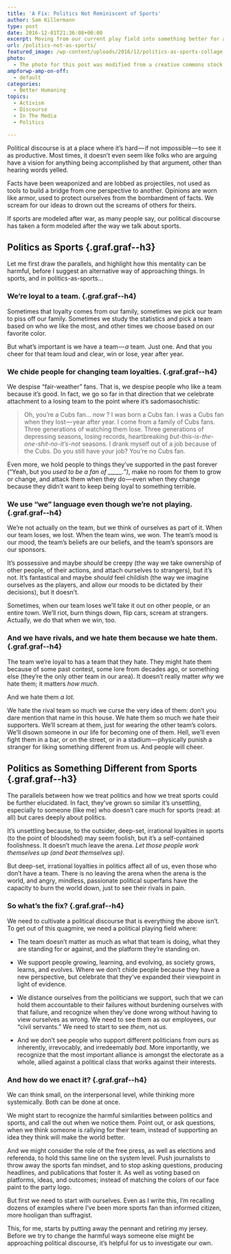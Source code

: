 ```yaml
---
title: 'A Fix: Politics Not Reminiscent of Sports'
author: Sam Killermann
type: post
date: 2016-12-01T21:36:08+00:00
excerpt: Moving from our current play field into something better for all of us.
url: /politics-not-as-sports/
featured_image: /wp-content/uploads/2016/12/politics-as-sports-collage.png
photo:
  - The photo for this post was modified from a creative commons stock image.
ampforwp-amp-on-off:
  - default
categories:
  - Better Humaning
topics:
  - Activism
  - Discourse
  - In The Media
  - Politics

---
```

<p class="graf graf--p">
  Political discourse is at a place where it’s hard — if not impossible — to see it as productive. Most times, it doesn’t even seem like folks who are arguing have a vision for anything being accomplished by that argument, other than hearing words yelled.
</p>

<p class="graf graf--p">
  Facts have been weaponized and are lobbed as projectiles, not used as tools to build a bridge from one perspective to another. Opinions are worn like armor, used to protect ourselves from the bombardment of facts. We scream for our ideas to drown out the screams of others for theirs.
</p>

<p class="graf graf--p">
  If sports are modeled after war, as many people say, our political discourse has taken a form modeled after the way we talk about sports.
</p>

<!--more-->

## Politics as Sports {.graf.graf--h3}

<p class="graf graf--p">
  Let me first draw the parallels, and highlight how this mentality can be harmful, before I suggest an alternative way of approaching things. In sports, and in politics-as-sports&#8230;
</p>

### We’re loyal to a team. {.graf.graf--h4}

<p class="graf graf--p">
  Sometimes that loyalty comes from our family, sometimes we pick our team to piss off our family. Sometimes we study the statistics and pick a team based on who we like the most, and other times we choose based on our favorite color.
</p>

<p class="graf graf--p">
  But what’s important is we have a team — <em class="markup--em markup--p-em">a</em> team. Just one. And that you cheer for that team loud and clear, win or lose, year after year.
</p>

### We chide people for changing team loyalties. {.graf.graf--h4}

<p class="graf graf--p">
  We despise “fair-weather” fans. That is, we despise people who like a team because it’s good. In fact, we go so far in that direction that we celebrate attachment to a losing team to the point where it’s sadomasochistic:
</p>

> Oh, you’re a Cubs fan… _now_ ? I was born a Cubs fan. I was a Cubs fan when they lost — year after year. I come from a family of Cubs fans. Three generations of watching them lose. Three generations of depressing seasons, losing records, heartbreaking _but-this-is-the-one-shit-no-it’s-not_ seasons. I drank myself out of a job because of the Cubs. Do you still have your job? You’re no Cubs fan.

<p class="graf graf--p">
  Even more, we hold people to things they’ve supported in the past forever (“Yeah, but you <em class="markup--em markup--p-em">used to be a fan of _____.”)</em>, make no room for them to grow or change, and attack them when they do — even when they change because they didn’t want to keep being loyal to something terrible.
</p>

### We use “we” language even though we’re not playing. {.graf.graf--h4}

<p class="graf graf--p">
  We’re not actually on the team, but we think of ourselves as part of it. When our team loses, we lost. When the team wins, we won. The team’s mood is our mood, the team’s beliefs are our beliefs, and the team’s sponsors are our sponsors.
</p>

<p class="graf graf--p">
  It’s possessive and maybe <em class="markup--em markup--p-em">should </em>be creepy (the way we take ownership of other people, of their actions, and attach ourselves to strangers), but it’s not. It’s fantastical and maybe <em class="markup--em markup--p-em">should </em>feel childish (the way we imagine ourselves as the players, and allow our moods to be dictated by their decisions), but it doesn’t.
</p>

<p class="graf graf--p">
  Sometimes, when our team loses we’ll take it out on other people, or an entire town. We’ll riot, burn things down, flip cars, scream at strangers. Actually, we do that when we win, too.
</p>

### And we have rivals, and we hate them because we hate them. {.graf.graf--h4}

<p class="graf graf--p">
  The team we’re loyal to has a team that they hate. They might hate them because of some past contest, some lore from decades ago, or something else (they’re the only other team in our area). It doesn’t really matter <em class="markup--em markup--p-em">why </em>we hate them; it matters <em class="markup--em markup--p-em">how much</em>.
</p>

<p class="graf graf--p">
  And we hate them <em class="markup--em markup--p-em">a lot.</em>
</p>

<p class="graf graf--p">
  We hate the rival team so much we curse the very idea of them: don’t you dare mention that name in this house. We hate them so much we hate their supporters. We’ll scream at them, just for wearing the other team’s colors. We’ll disown someone in our life for becoming one of them. Hell, we’ll even fight them in a bar, or on the street, or in a stadium — physically punish a stranger for liking something different from us. And people will cheer.
</p>

## Politics as Something Different from Sports {.graf.graf--h3}

<p class="graf graf--p">
  The parallels between how we treat politics and how we treat sports could be further elucidated. In fact, they’ve grown so similar it’s unsettling, especially to someone (like me) who doesn’t care much for sports (read: at all) but cares deeply about politics.
</p>

<p class="graf graf--p">
  It&#8217;s unsettling because, to the outsider, deep-set, irrational loyalties in sports (to the point of bloodshed) may seem foolish, but it’s a self-contained foolishness. It doesn’t much leave the arena. <em class="markup--em markup--p-em">Let those people work themselves up (and beat themselves up)</em>.
</p>

<p class="graf graf--p">
  But deep-set, irrational loyalties in politics affect all of us, even those who don’t have a team. There is no leaving the arena when the arena is the world, and angry, mindless, passionate political superfans have the capacity to burn the world down, just to see their rivals in pain.
</p>

### So what’s the fix? {.graf.graf--h4}

<p class="graf graf--p">
  We need to cultivate a political discourse that is everything the above isn’t. To get out of this quagmire, we need a political playing field where:
</p>

<ul class="postList">
  <li class="graf graf--li">
    The team doesn’t matter as much as what that team is doing, what they are standing for or against, and the platform they’re standing on.
  </li>
</ul>

<ul class="postList">
  <li class="graf graf--li">
    We support people growing, learning, and evolving, as society grows, learns, and evolves. Where we don’t chide people because they have a new perspective, but celebrate that they’ve expanded their viewpoint in light of evidence.
  </li>
</ul>

<ul class="postList">
  <li class="graf graf--li">
    We distance ourselves from the politicians we support, such that we can hold them accountable to their failures without burdening ourselves with that failure, and recognize when they’ve done wrong without having to view ourselves as wrong. We need to see them as our employees, our “civil servants.” We need to start to see <em class="markup--em markup--li-em">them</em>, not <em class="markup--em markup--li-em">us.</em>
  </li>
</ul>

<ul class="postList">
  <li class="graf graf--li">
    And we don’t see people who support different politicians from ours as inherently, irrevocably, and irredeemably <em class="markup--em markup--li-em">bad</em>. More importantly, we recognize that the most important alliance is amongst the electorate as a whole, allied against a political class that works against their interests.
  </li>
</ul>

### And how do we enact it? {.graf.graf--h4}

<p class="graf graf--p">
  We can think small, on the interpersonal level, while thinking more systemically. Both can be done at once.
</p>

<p class="graf graf--p">
  We might start to recognize the harmful similarities between politics and sports, and call the out when we notice them. Point out, or ask questions, when we think someone is rallying for their team, instead of supporting an idea they think will make the world better.
</p>

<p class="graf graf--p">
  And we might consider the role of the free press, as well as elections and referenda, to hold this same line on the system level. Push journalists to throw away the sports fan mindset, and to stop asking questions, producing headlines, and publications that foster it. As well as voting based on platforms, ideas, and outcomes; instead of matching the colors of our face paint to the party logo.
</p>

<p class="graf graf--p">
  But first we need to start with ourselves. Even as I write this, I’m recalling dozens of examples where I’ve been more sports fan than informed citizen, more hooligan than suffragist.
</p>

<p class="graf graf--p">
  This, for me, starts by putting away the pennant and retiring my jersey. Before we try to change the harmful ways someone else might be approaching political discourse, it’s helpful for us to investigate our own.
</p>
